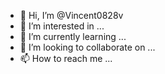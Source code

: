 - 👋 Hi, I’m @Vincent0828v
- 👀 I’m interested in ...
- 🌱 I’m currently learning ...
- 💞️ I’m looking to collaborate on ...
- 📫 How to reach me ...

<!---
Vincent0828v/Vincent0828v is a ✨ special ✨ repository because its `README.md` (this file) appears on your GitHub profile.
You can click the Preview link to take a look at your changes.
--->
